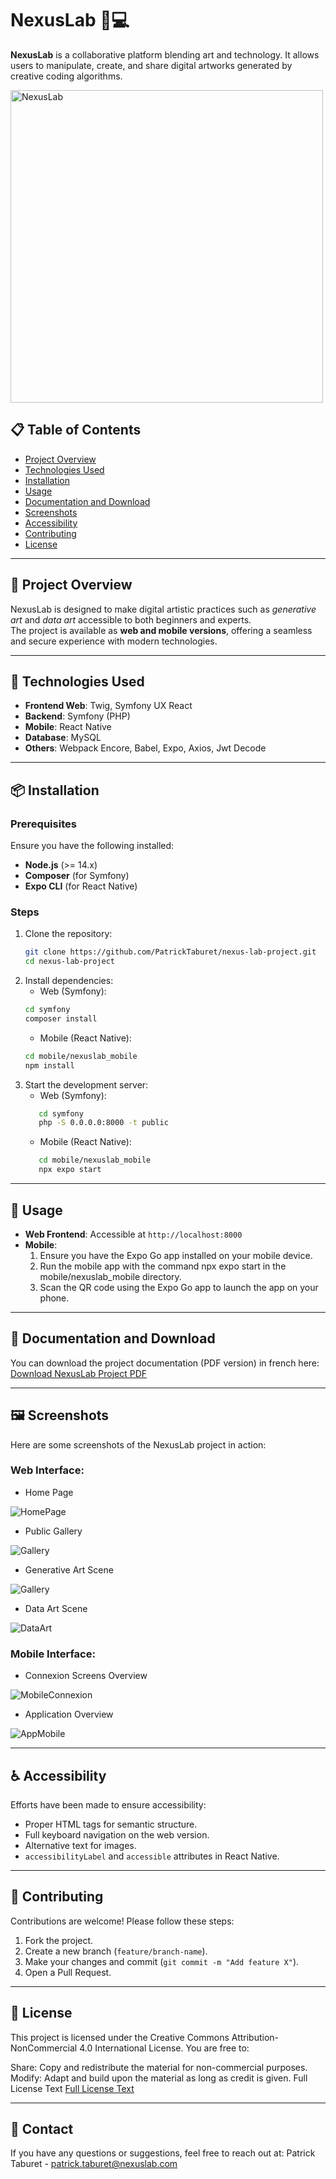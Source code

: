 
# NexusLab 🎨💻
**NexusLab** is a collaborative platform blending art and technology. It allows users to manipulate, create, and share digital artworks generated by creative coding algorithms.  

<img src="./doc/screenshots/NexusLab-full-purple.png" alt="NexusLab" width="500"/>

## 📋 Table of Contents  
- [Project Overview](#-project-overview)  
- [Technologies Used](#-technologies-used)  
- [Installation](#-installation)  
- [Usage](#-usage)
- [Documentation and Download](#-documentation-and-download)
- [Screenshots](#-screenshots)  
- [Accessibility](#-accessibility)  
- [Contributing](#-contributing)  
- [License](#-license)  

---

## 📖 Project Overview  
NexusLab is designed to make digital artistic practices such as *generative art* and *data art* accessible to both beginners and experts.  
The project is available as **web and mobile versions**, offering a seamless and secure experience with modern technologies.

---

## 🚀 Technologies Used  
- **Frontend Web**: Twig, Symfony UX React
- **Backend**: Symfony (PHP)  
- **Mobile**: React Native  
- **Database**: MySQL  
- **Others**: Webpack Encore, Babel, Expo, Axios, Jwt Decode

---

## 📦 Installation

### Prerequisites  
Ensure you have the following installed:  
- **Node.js** (>= 14.x)  
- **Composer** (for Symfony)  
- **Expo CLI** (for React Native)  

### Steps  
1. Clone the repository:  
   ```bash
   git clone https://github.com/PatrickTaburet/nexus-lab-project.git
   cd nexus-lab-project
   ```  
2. Install dependencies:  
   - Web (Symfony):
   ```bash
   cd symfony
   composer install
   ```  
   - Mobile (React Native):
   ```bash
   cd mobile/nexuslab_mobile
   npm install
   ```  
3. Start the development server:
   - Web (Symfony):
   ```bash
      cd symfony
      php -S 0.0.0.0:8000 -t public
   ```
   - Mobile (React Native):
   ```bash
      cd mobile/nexuslab_mobile
      npx expo start
   ```  

---

## 📱 Usage
- **Web Frontend**: Accessible at `http://localhost:8000`  
- **Mobile**:
   1. Ensure you have the Expo Go app installed on your mobile device.
   2. Run the mobile app with the command npx expo start in the mobile/nexuslab_mobile directory.
   3. Scan the QR code using the Expo Go app to launch the app on your phone.

---

## 📄 Documentation and Download  
You can download the project documentation (PDF version) in french here:
[Download NexusLab Project PDF](./doc/DOSSIER_PROJET_NEXUS_LAB-Taburet_Patrick.pdf)

---

## 🖼️ Screenshots
Here are some screenshots of the NexusLab project in action:

   ### Web Interface:
   
   - Home Page

   ![HomePage](./doc/screenshots/screenshot-1.webp) 


   - Public Gallery

   ![Gallery](./doc/screenshots/screenshot-2.webp) 


   - Generative Art Scene
     
   ![Gallery](./doc/screenshots/screenshot-3.webp) 


   - Data Art Scene
     
   ![DataArt](./doc/screenshots/screenshot-4.webp) 


   ### Mobile Interface:
   
   - Connexion Screens Overview
     
   ![MobileConnexion](./doc/screenshots/screenshot-5.webp) 


   - Application Overview
     
   ![AppMobile](./doc/screenshots/screenshot-6.webp) 

---

## ♿ Accessibility  
Efforts have been made to ensure accessibility:  
- Proper HTML tags for semantic structure.  
- Full keyboard navigation on the web version.  
- Alternative text for images.  
- `accessibilityLabel` and `accessible` attributes in React Native.  

---

## 🤝 Contributing  
Contributions are welcome! Please follow these steps:  
1. Fork the project.  
2. Create a new branch (`feature/branch-name`).  
3. Make your changes and commit (`git commit -m "Add feature X"`).  
4. Open a Pull Request.  

---

## 📄 License  
This project is licensed under the Creative Commons Attribution-NonCommercial 4.0 International License.
You are free to:

Share: Copy and redistribute the material for non-commercial purposes.
Modify: Adapt and build upon the material as long as credit is given.
Full License Text
[Full License Text](https://creativecommons.org/licenses/by-nc/4.0/)

---

## 📧 Contact  
If you have any questions or suggestions, feel free to reach out at:
Patrick Taburet - patrick.taburet@nexuslab.com
